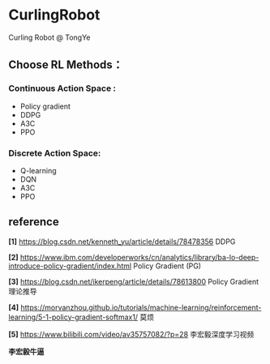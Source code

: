 # CurlingRobot
Curling Robot @ TongYe

## Choose RL Methods：
### Continuous Action Space :
- Policy gradient
- DDPG
- A3C
- PPO
### Discrete Action Space:
- Q-learning
- DQN
- A3C
- PPO

## reference
**[1]** https://blog.csdn.net/kenneth_yu/article/details/78478356 DDPG

**[2]** https://www.ibm.com/developerworks/cn/analytics/library/ba-lo-deep-introduce-policy-gradient/index.html Policy Gradient (PG)

**[3]** https://blog.csdn.net/ikerpeng/article/details/78613800 Policy Gradient 理论推导

**[4]** https://morvanzhou.github.io/tutorials/machine-learning/reinforcement-learning/5-1-policy-gradient-softmax1/ 莫烦

**[5]** https://www.bilibili.com/video/av35757082/?p=28 李宏毅深度学习视频

**李宏毅牛逼**


